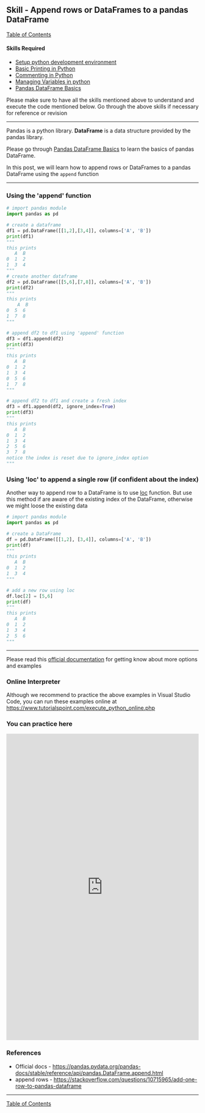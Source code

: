 ## Skill - Append rows or DataFrames to a pandas DataFrame
[Table of Contents](https://nagasudhir.blogspot.com/2020/04/taming-python-table-of-contents.html)

#### Skills Required
* [Setup python development environment](https://nagasudhir.blogspot.com/2020/04/setup-python-development-environment_14.html)
* [Basic Printing in Python](https://nagasudhir.blogspot.com/2020/04/basic-printing-in-python.html)
* [Commenting in Python](https://nagasudhir.blogspot.com/2020/04/comments-in-python.html)
* [Managing Variables in python](https://nagasudhir.blogspot.com/2020/04/managing-variables-in-python.html)
* [Pandas DataFrame Basics](https://nagasudhir.blogspot.com/2020/05/pandas-dataframe-basics.html)

Please make sure to have all the skills mentioned above to understand and execute the code mentioned below. Go through the above skills if necessary for reference or revision

<hr/>

Pandas is a python library.
**DataFrame** is a data structure provided by the pandas library.

Please go through [Pandas DataFrame Basics](https://nagasudhir.blogspot.com/2020/05/pandas-dataframe-basics.html) to learn the basics of pandas DataFrame.


In this post, we will learn how to append rows or DataFrames to a pandas DataFrame using the `append` function


<hr/>

### Using the 'append' function
```python
# import pandas module
import pandas as pd

# create a dataframe
df1 = pd.DataFrame([[1,2],[3,4]], columns=['A', 'B'])
print(df1)
"""
this prints
   A  B
0  1  2
1  3  4
"""
# create another dataframe
df2 = pd.DataFrame([[5,6],[7,8]], columns=['A', 'B'])
print(df2)
"""
this prints
    A  B
0  5  6
1  7  8
"""

# append df2 to df1 using 'append' function
df3 = df1.append(df2)
print(df3)
"""
this prints
   A  B
0  1  2
1  3  4
0  5  6
1  7  8
"""

# append df2 to df1 and create a fresh index
df3 = df1.append(df2, ignore_index=True)
print(df3)
"""
this prints
   A  B
0  1  2
1  3  4
2  5  6
3  7  8
notice the index is reset due to ignore_index option
"""
```

### Using 'loc' to append a single row (if confident about the index)
Another way to append row to a DataFrame is to use [loc](https://nagasudhir.blogspot.com/2020/05/using-loc-function-of-dataframe.html) function. 
But use this method if are aware of the existing index of the DataFrame, otherwise we might loose the existing data
```python
# import pandas module
import pandas as pd

# create a DataFrame
df = pd.DataFrame([[1,2], [3,4]], columns=['A', 'B'])
print(df)
"""
this prints
   A  B
0  1  2
1  3  4
"""

# add a new row using loc
df.loc[2] = [5,6]
print(df)
"""
this prints
   A  B
0  1  2
1  3  4
2  5  6
"""
```

<hr/>

Please read this [official documentation](https://pandas.pydata.org/pandas-docs/stable/reference/api/pandas.DataFrame.append.html) for getting know about more options and examples

### Online Interpreter
Although we recommend to practice the above examples in Visual Studio Code, you can run these examples online at https://www.tutorialspoint.com/execute_python_online.php

### You can practice here
<iframe height="800px" width="100%" src="https://repl.it/repls/ShabbyBetterSpreadsheets?lite=true" scrolling="no" frameborder="no" allowtransparency="true" allowfullscreen="true" sandbox="allow-forms allow-pointer-lock allow-popups allow-same-origin allow-scripts allow-modals"></iframe>

### References
* Official docs - https://pandas.pydata.org/pandas-docs/stable/reference/api/pandas.DataFrame.append.html
* append rows - https://stackoverflow.com/questions/10715965/add-one-row-to-pandas-dataframe

<hr/>

[Table of Contents](https://nagasudhir.blogspot.com/2020/04/taming-python-table-of-contents.html)

<!--stackedit_data:
eyJwcm9wZXJ0aWVzIjoidGl0bGU6IEFwcGVuZCByb3dzIG9yIE
RhdGFGcmFtZXMgdG8gYSBwYW5kYXMgRGF0YUZyYW1lXG5hdXRo
b3I6IE5hZ2FzdWRoaXIgUHVsbGFcbmRhdGU6ICcyMDIwLTA2LT
A3J1xudGFnczogJ2xlYXJuaW5nLCBweXRob24sIHRhbWluZ19w
eXRob25fc2tpbGwnXG5jYXRlZ29yaWVzOiB0YW1pbmdfcHl0aG
9uX3NraWxsXG4iLCJoaXN0b3J5IjpbMTkzOTMzMzg2LC0xMzg3
MjU4MTY4LC0xMDIyMzYxOV19
-->